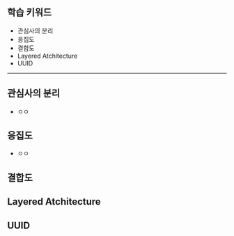 ## 학습 키워드

- 관심사의 분리
- 응집도
- 결합도
- Layered Atchitecture
- UUID

<hr>

## 관심사의 분리
- ㅇㅇ 

## 응집도
- ㅇㅇ

## 결합도

## Layered Atchitecture

## UUID